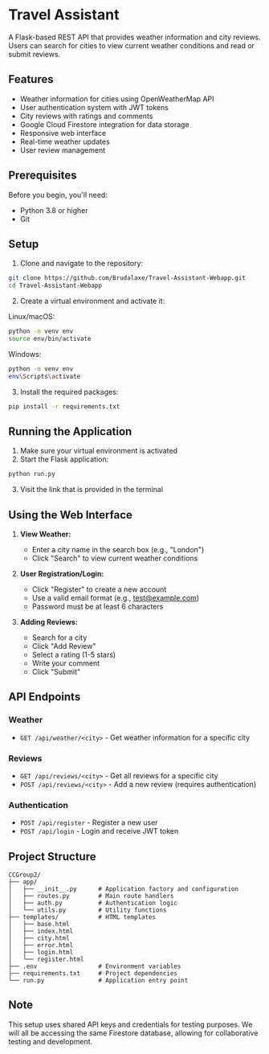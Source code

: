 # Travel Assistant

A Flask-based REST API that provides weather information and city reviews. Users can search for cities to view current weather conditions and read or submit reviews.

## Features

- Weather information for cities using OpenWeatherMap API
- User authentication system with JWT tokens
- City reviews with ratings and comments
- Google Cloud Firestore integration for data storage
- Responsive web interface
- Real-time weather updates
- User review management

## Prerequisites

Before you begin, you'll need:
- Python 3.8 or higher
- Git

## Setup

1. Clone and navigate to the repository:
```bash
git clone https://github.com/Brudalaxe/Travel-Assistant-Webapp.git
cd Travel-Assistant-Webapp
```

2. Create a virtual environment and activate it:

Linux/macOS:
```bash
python -m venv env
source env/bin/activate
```

Windows:
```bash
python -m venv env
env\Scripts\activate
```

3. Install the required packages:
```bash
pip install -r requirements.txt
```

## Running the Application

1. Make sure your virtual environment is activated
2. Start the Flask application:
```bash
python run.py
```
3. Visit the link that is provided in the terminal

## Using the Web Interface

1. **View Weather:**
   - Enter a city name in the search box (e.g., "London")
   - Click "Search" to view current weather conditions

2. **User Registration/Login:**
   - Click "Register" to create a new account
   - Use a valid email format (e.g., test@example.com)
   - Password must be at least 6 characters

3. **Adding Reviews:**
   - Search for a city
   - Click "Add Review"
   - Select a rating (1-5 stars)
   - Write your comment
   - Click "Submit"

## API Endpoints

### Weather
- `GET /api/weather/<city>` - Get weather information for a specific city

### Reviews
- `GET /api/reviews/<city>` - Get all reviews for a specific city
- `POST /api/reviews/<city>` - Add a new review (requires authentication)

### Authentication
- `POST /api/register` - Register a new user
- `POST /api/login` - Login and receive JWT token

## Project Structure

```
CCGroup2/
├── app/
│   ├── __init__.py      # Application factory and configuration
│   ├── routes.py        # Main route handlers
│   ├── auth.py          # Authentication logic
│   └── utils.py         # Utility functions
├── templates/           # HTML templates
│   ├── base.html
│   ├── index.html
│   ├── city.html
│   ├── error.html
│   ├── login.html
│   └── register.html
├── .env                 # Environment variables
├── requirements.txt     # Project dependencies
└── run.py               # Application entry point
```

## Note

This setup uses shared API keys and credentials for testing purposes. We will all be accessing the same Firestore database, allowing for collaborative testing and development.

